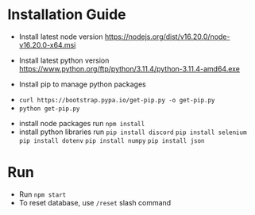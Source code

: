 # Installation Guide
- Install latest node version
https://nodejs.org/dist/v16.20.0/node-v16.20.0-x64.msi
- Install latest python version
https://www.python.org/ftp/python/3.11.4/python-3.11.4-amd64.exe

- Install pip to manage python packages
* `curl https://bootstrap.pypa.io/get-pip.py -o get-pip.py`
* `python get-pip.py`

- install node packages
run `npm install`
- install python libraries
run `pip install discord`
    `pip install selenium`
    `pip install dotenv`
    `pip install numpy`
    `pip install json`

# Run
- Run `npm start`
- To reset database, use `/reset` slash command